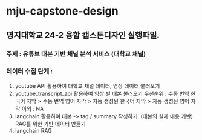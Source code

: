 ﻿# mju-capstone-design

## 명지대학교 24-2 융합 캡스톤디자인 실행파일.

### 주제 : 유튜브 대본 기반 채널 분석 서비스 (대학교 채널)


### 데이터 수집 단계 : 
1. youtube API 활용하여 대학교 채널 데이터, 영상 데이터 불러오기
2. youtube_transcript_api 활용하여 영상 별 대본 불러오기
   우선순위 : 수동 번역 한국어 자막 > 수동 번역 영어 자막 > 자동 생성된 한국어 자막 > 자동 생성된 영어 자막
   이외 : NA
3. langchain 활용하여 대본 -> tag / summary 작성하기. (대본의 실제 내용 기반)
   RAG를 위한 기반 데이터 만들기
4. langchain RAG
